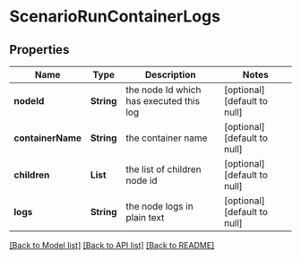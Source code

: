 # ScenarioRunContainerLogs
## Properties

Name | Type | Description | Notes
------------ | ------------- | ------------- | -------------
**nodeId** | **String** | the node Id which has executed this log | [optional] [default to null]
**containerName** | **String** | the container name | [optional] [default to null]
**children** | **List** | the list of children node id | [optional] [default to null]
**logs** | **String** | the node logs in plain text | [optional] [default to null]

[[Back to Model list]](../README.md#documentation-for-models) [[Back to API list]](../README.md#documentation-for-api-endpoints) [[Back to README]](../README.md)

